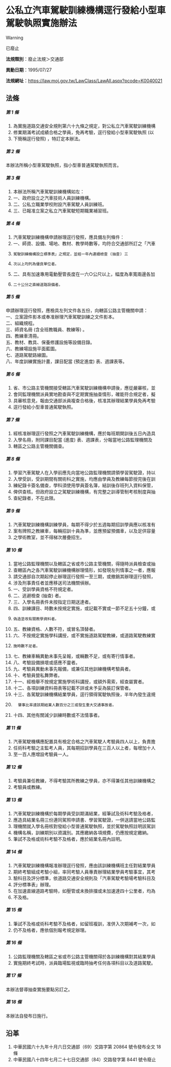 # 公私立汽車駕駛訓練機構逕行發給小型車駕駛執照實施辦法
> [!WARNING]
> 已廢止

**法規類別**：廢止法規＞交通部

**異動日期**：1995/07/27  

**法規網址**：https://law.moj.gov.tw/LawClass/LawAll.aspx?pcode=K0040021



## 法條
##### 第 1 條
1. 為實施道路交通安全規則第六十九條之規定，對公私立汽車駕駛訓練機構
1. 修業期滿考試成績合格之學員，免再考驗，逕行發給小型車駕駛執照 (以
1. 下簡稱逕行發照) ，特訂定本辦法。　　　　　　　　

##### 第 2 條
本辦法所稱小型車駕駛執照，指小型車普通駕駛執照而言。　　

##### 第 3 條
1. 本辦法所稱汽車駕駛訓練機構如左：　　　　　　
1. 一、政府設立之汽車技術人員訓練機構。　　　
1. 二、公私立職業學校附設汽車駕駛人員訓練班。
1. 三、已報准立案之私立汽車駕駛短期職業補習班。

##### 第 4 條
1. 汽車駕駛訓練機構申請辦理逕行發照，應具備左列條件：　　　
1. 一、師資、設備、場地、教材、教學時數等，均符合交通部所訂之「汽車
1.     駕駛訓練機構設立標準表」之規定，並經一年內連續檢查 (抽查) 三
1.     次以上均列為優良單位者。　　　　　　　　
1. 二、具有加速專用電動壓管長度在一六○公尺以上，幅度為車寬兩邊各加
1.     二十公分之直線道路設備者。　　　　　　　　　　

##### 第 5 條
申請辦理逕行發照，應檢具左列文件各五份，向轄區公路主管機關申請：  
一、立案證件影本或奉准辦理汽車駕駛訓練之文件影本。　　  
二、組織規程。　　　　　　　　　　　　　　　　　　　　  
三、師資名冊 (含全班教職員、教練等) 。　　　　　　　　  
四、教練車清冊。　　　　　　　　　　　　　　　　　　　  
五、教材、教具、保養修護設施等設備目錄。　　　　　　　  
六、教練場設施平面藍圖。　　　　　　　　　　　　　　　  
七、道路駕駛路線圖。　　　　　　　　　　　　　　　　　  
八、年度訓練實施計畫，課目配當 (預定進度) 表、週課表等。

##### 第 6 條
1. 省、市公路主管機關接受轄區汽車駕駛訓練機構申請後，應從嚴審核，並
1. 會同監理機關派員實地勘查與不定期實施抽查情形，確能符合規定者，擬
1. 具審核意見，報由交通部派員複查合格後，核准其辦理結業學員免再考驗
1. 逕行發給小型車普通駕駛執照。　　　　　　　　

##### 第 7 條
1. 經核准辦理逕行發照之汽車駕駛訓練機構，應於每班期開訓後五日內造具
1. 入學名冊，附同課目配當 (進度) 表、週課表，分報當地公路監理機關及
1. 轄區之公路主管機關備查。　　　　　　　　　　　　

##### 第 8 條
1. 學習汽車駕駛人在入學前應先向當地公路監理機關請領學習駕駛證，持以
1. 入學受訓，受訓期間有關術科之實施，均應由學員及教練每節授完後在訓
1. 練紀錄卡簽名備查，學科須使用學員簽名簿，結訓後存班列入資料保管，
1. 俾供查核。但政府設立之駕駛訓練機構，有完整之訓導管制考核制度與抽
1. 查紀錄者，不在此限。

##### 第 9 條
1. 汽車駕駛訓練機構訓練學員，每期不得少於五週每期招訓學員應以核准有
1. 案有牌照之教練車，每輛招訓十員為準，並應預留預備車，以及足供容量
1. 之學術教室，並不得梯次層疊招生。　　　　　　　　

##### 第 10 條
1. 當地公路監理機關以及轄區之省或市公路主管機關，得隨時派員檢查或抽
1. 查轄區內之各汽車駕駛訓練機構辦理情形，如發現左列情事之一者，應報
1. 請交通部自次期起停止辦理逕行發照一至三期，或撤銷其辦理逕行發照，
1. 涉及刑事責任者並應移送司法機關偵辦。　　　　
1. 一、受訓學員資格不符規定者。
1. 二、逃避檢查 (抽查) 者。
1. 三、入學名冊表件未按指定日期送達者。
1. 四、訓練課目、時數未按規定實施，或記載不實或一節不足五十分鐘，或
1.     偽造塗改有關教學資料者。　　　　　　　
1. 五、教練資格、人數不符，或冒名頂替者。
1. 六、不按規定實施學科講授，或不實施道路駕駛教練，或道路駕駛教練實
1.     施時數不足者。
1. 七、教練車輛異動未事先呈報，或輛數不足，或有寄行情事者。
1. 八、考驗設備損壞或感應不靈者。
1. 九、考驗員異動未事先報備，或兼任其他訓練機構考驗員者。
1. 十、考驗員營私舞弊者。
1. 十一、經檢舉不按規定實施學術科講授，或額外需索，經查屬實者。
1. 十二、各項訓練資料冊表等記載不詳或未予妥為裝訂保管者。
1. 十三、各駕駛訓練機構結業學員，逕行領得駕駛執照後，半年內發生違規
1.       肇事比率達該期結業人數百分之三或發生重大交通事故者。
1. 十四、其他有關減少訓練時數或不法情事者。

##### 第 11 條
1. 汽車駕駛機構應配置具有檢定合格之汽車駕駛人考驗員四人以上，負責擔
1. 任術科考驗之主監考人員，其每期招訓學員在三百人以上者，每增加十人
1. 至一百人應增設考驗員一人。　　　　　　　　　　　

##### 第 12 條
1. 考驗員兼任教練，不得考驗其所教練之學員，亦不得兼任其他訓練機構之
1. 考驗員或教練。　　　　　　　　　　　　　　　　　　　

##### 第 13 條
1. 汽車駕駛訓練機構於每期學員受訓期滿結業，經筆試及術科考驗及格者，
1. 應造具結業名冊三份連同駕照申請書、學習駕駛證，一併送請當地公路監
1. 理機關就入學名冊核對發給小型普通駕駛執照，並於駕駛執照註明該駕訓
1. 機構名稱，訓練期別以資識別。其應繳納各項規費，仍應按規定繳納。
1. 筆試不及格或術科考驗不及格者，應於結業名冊內註明。　　　

##### 第 14 條
1. 汽車駕駛訓練機構報准辦理逕行發照，應由該訓練機構班主任對結業學員
1. 期終考驗組成考驗小組，率同考驗人員專責辦理結業學員考驗事宜，其考
1. 驗科目及評分標準，依道路交通安全規則及「汽車駕駛考驗場考驗科目及
1. 評分標準表」辦理。
1. 在加速直線道路考驗時，如壓管或未換排擋或未加速達四十公里者，均為
1. 不及格。　　　　　　　　　　　　　　　　　　　　　　

##### 第 15 條
1. 筆試不及格或術科考驗不及格者，如留班複訓，准併入次期補考一次，如
1. 仍不及格者，應依個別報考規定辦理。　　　　　　　　　

##### 第 16 條
1. 公路監理機關及轄區之省或市公路主管機關得於各訓練機構對其結業學員
1. 實施期終考試時，派員臨場監視或臨時抽考任何各項科目以及道路駕駛。

##### 第 17 條
本辦法督導抽查實施要點另訂之。

##### 第 18 條
本辦法自發布日施行。

## 沿革
1. 中華民國六十九年十月六日交通部（69）交路字第 20864  號令發布全文 18 條
1. 中華民國八十四年七月二十七日交通部（84）交路發字第 8441 號令廢止
